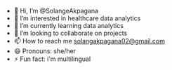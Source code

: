 - 👋 Hi, I’m @SolangeAkpagana
- 👀 I’m interested in healthcare data analytics
- 🌱 I’m currently learning data analytics
- 💞️ I’m looking to collaborate on projects
- 📫 How to reach me solangakpagana02@gmail.com
- 😄 Pronouns: she/her
- ⚡ Fun fact: i'm multilingual

<!---
SolangeAkpagana/SolangeAkpagana is a ✨ special ✨ repository because its `README.md` (this file) appears on your GitHub profile.
You can click the Preview link to take a look at your changes.
--->
